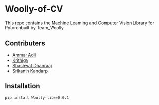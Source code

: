# Woolly-of-CV
This repo contains the Machine Learning and Computer Vision Library for Pytorchbuilt by Team_Woolly

## Contributers
* [Ammar Adil](https://github.com/adilsammar)
* [Krithiga](https://github.com/BottleSpink)
* [Shashwat Dhanraaj](https://github.com/sdhanraaj12)
* [Srikanth Kandarp](https://github.com/Srikanth-Kandarp)

## Installation 

```
pip install Woolly-lib==0.0.1
```

